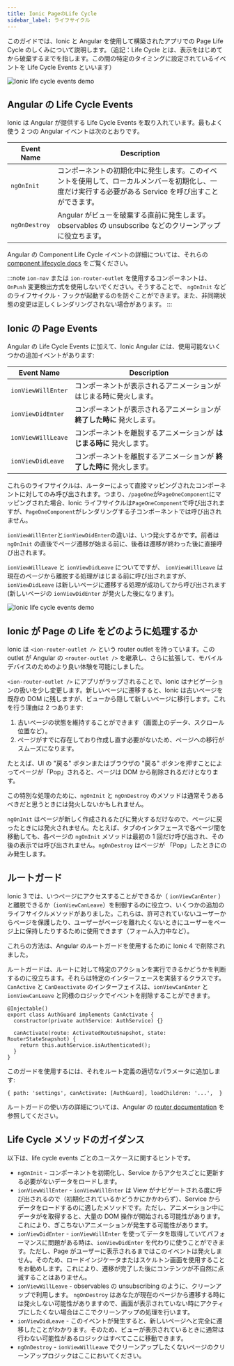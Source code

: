 ```yaml
---
title: Ionic PageのLife Cycle
sidebar_label: ライフサイクル
---
```


<head>
  <title>AngularのページコンポーネントのLife Cycle - すべてのイベントのドキュメンテーション</title>
  <meta
    name="description"
    content="This guide covers how the page life cycle works in an Ionic app built with Angular. Learn how Ionic embraces life cycle events provided by Angular components."
  />
</head>

このガイドでは、Ionic と Angular を使用して構築されたアプリでの Page Life Cycle のしくみについて説明します。（追記：Life Cycle とは、表示をはじめてから破棄するまでを指します。この間の特定のタイミングに設定されているイベントを Life Cycle Events といいます）

![Ionic life cycle events demo](/img/guides/lifecycle/ioniclifecycle.png)

## Angular の Life Cycle Events

Ionic は Angular が提供する Life Cycle Events を取り入れています。最もよく使う 2 つの Angular イベントは次のとおりです。

| Event Name    | Description                                                                                                                                             |
| ------------- | ------------------------------------------------------------------------------------------------------------------------------------------------------- |
| `ngOnInit`    | コンポーネントの初期化中に発生します。このイベントを使用して、ローカルメンバーを初期化し、一度だけ実行する必要がある Service を呼び出すことができます。 |
| `ngOnDestroy` | Angular がビューを破棄する直前に発生します。 observables の unsubscribe などのクリーンアップに役立ちます。                                              |

Angular の Component Life Cycle イベントの詳細については、それらの [component lifecycle docs](https://angular.jp/guide/lifecycle-hooks) をご覧ください。

:::note
`ion-nav` または `ion-router-outlet` を使用するコンポーネントは、 `OnPush` 変更検出方式を使用しないでください。そうすることで、 `ngOnInit` などのライフサイクル・フックが起動するのを防ぐことができます。また、非同期状態の変更は正しくレンダリングされない場合があります。
:::

## Ionic の Page Events

Angular の Life Cycle Events に加えて、Ionic Angular には、使用可能ないくつかの追加イベントがあります:

| Event Name         | Description                                                              |
| ------------------ | ------------------------------------------------------------------------ |
| `ionViewWillEnter` | コンポーネントが表示されるアニメーションがはじまる時に発火します。       |
| `ionViewDidEnter`  | コンポーネントが表示されるアニメーションが **終了した時に** 発火します。 |
| `ionViewWillLeave` | コンポーネントを離脱するアニメーションが **はじまる時に** 発火します。   |
| `ionViewDidLeave`  | コンポーネントを離脱するアニメーションが **終了した時に** 発火します。   |

これらのライフサイクルは、ルーターによって直接マッピングされたコンポーネントに対してのみ呼び出されます。つまり、`/pageOne`が`PageOneComponent`にマッピングされた場合、Ionic ライフサイクルは`PageOneComponent`で呼び出されますが、`PageOneComponent`がレンダリングする子コンポーネントでは呼び出されません。

`ionViewWillEnter`と`ionViewDidEnter`の違いは、いつ発火するかです。前者は `ngOnInit` の直後でページ遷移が始まる前に、後者は遷移が終わった後に直接呼び出されます。

`ionViewWillLeave` と `ionViewDidLeave` についてですが、 `ionViewWillLeave` は現在のページから離脱する処理がはじまる前に呼び出されますが、 `ionViewDidLeave` は新しいページに遷移する処理が成功してから呼び出されます (新しいページの `ionViewDidEnter` が発火した後になります)。

![Ionic life cycle events demo](/img/guides/lifecycle/ioniclifecycle.gif)

## Ionic が Page の Life をどのように処理するか

Ionic は `<ion-router-outlet />` という router outlet を持っています。この outlet が Angular の `<router-outlet />` を継承し、さらに拡張して、モバイルデバイスのためのより良い体験を可能にしました。

`<ion-router-outlet />` にアプリがラップされることで、Ionic はナビゲーションの扱いを少し変更します。新しいページに遷移すると、Ionic は古いページを既存の DOM に残しますが、ビューから隠して新しいページに移行します。これを行う理由は 2 つあります:

1. 古いページの状態を維持することができます（画面上のデータ、スクロール位置など）。
2. ページがすでに存在しており作成し直す必要がないため、ページへの移行がスムーズになります。

たとえば、UI の "戻る" ボタンまたはブラウザの "戻る" ボタンを押すことによってページが「Pop」されると、ページは DOM から削除されるだけとなります。

この特別な処理のために、`ngOnInit` と `ngOnDestroy` のメソッドは通常そうあるべきだと思うときには発火しないかもしれません。

`ngOnInit` はページが新しく作成されるたびに発火するだけなので、ページに戻ったときには発火されません。たとえば、タブのインタフェースで各ページ間を移動しても、各ページの `ngOnInit` メソッドは最初の 1 回だけ呼び出され、その後の表示では呼び出されません。`ngOnDestroy` はページが 「Pop」したときにのみ発生します。

## ルートガード

Ionic 3 では、いつページにアクセスすることができるか（ `ionViewCanEnter` ）と離脱できるか（`ionViewCanLeave`）を制御するのに役立つ、いくつかの追加のライフサイクルメソッドがありました。これらは、許可されていないユーザーからページを保護したり、ユーザーがページを離れたくないときにユーザーをページ上に保持したりするために使用できます（フォーム入力中など）。

これらの方法は、Angular のルートガードを使用するために Ionic 4 で削除されました。

ルートガードは、ルートに対して特定のアクションを実行できるかどうかを判断するのに役立ちます。それらは特定のインターフェースを実装するクラスです。`CanActive` と `CanDeactivate` のインターフェイスは、`ionViewCanEnter` と `ionViewCanLeave` と同様のロジックでイベントを削除することができます。

```tsx
@Injectable()
export class AuthGuard implements CanActivate {
  constructor(private authService: AuthService) {}

  canActivate(route: ActivatedRouteSnapshot, state: RouterStateSnapshot) {
    return this.authService.isAuthenticated();
  }
}
```

このガードを使用するには、それをルート定義の適切なパラメータに追加します:

```tsx
{ path: 'settings', canActivate: [AuthGuard], loadChildren: '...',  }
```

ルートガードの使い方の詳細については、Angular の [router documentation](https://angular.jp/guide/router) を参照してください。

## Life Cycle メソッドのガイダンス

以下は、life cycle events ごとのユースケースに関するヒントです。

- `ngOnInit` - コンポーネントを初期化し、Service からアクセスごとに更新する必要がないデータをロードします。
- `ionViewWillEnter` - `ionViewWillEnter` は View がナビゲートされる度に呼び出されるので（初期化されているかどうかにかかわらず）、Service からデータをロードするのに適したメソッドです。ただし、アニメーション中にデータがを取得すると、大量の DOM 操作が開始される可能性があります。これにより、ぎこちないアニメーションが発生する可能性があります。
- `ionViewDidEnter` - `ionViewWillEnter` を使ってデータを取得していてパフォーマンスに問題がある時は、`ionViewDidEnter` を代わりに使うことができます。ただし、Page がユーザーに表示されるまではこのイベントは発火しません。そのため、ロードインジケータまたはスケルトン画面を使用することをお勧めします。これにより、遷移が完了した後にコンテンツが不自然に点滅することはありません。
- `ionViewWillLeave` - observables の unsubscribing のように、クリーンアップで利用します。 `ngOnDestroy` はあなたが現在のページから遷移する時には発火しない可能性がありますので、画面が表示されていない時にアクティブにしたくない場合はここでクリーンアップの処理を行います。
- `ionViewDidLeave` - このイベントが発生すると、新しいページへと完全に遷移したことがわかります。そのため、ビューが表示されているときに通常は行わない可能性があるロジックはすべてここに移動できます。
- `ngOnDestroy` - `ionViewWillLeave` でクリーンアップしたくないページのクリーンアップロジックはここにおいてください。
